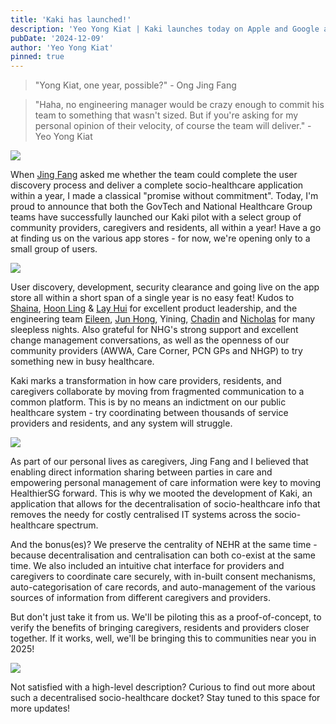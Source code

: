 ```yaml
---
title: 'Kaki has launched!'
description: 'Yeo Yong Kiat | Kaki launches today on Apple and Google app stores!'
pubDate: '2024-12-09'
author: 'Yeo Yong Kiat'
pinned: true
---
```


> "Yong Kiat, one year, possible?" - Ong Jing Fang

> "Haha, no engineering manager would be crazy enough to commit his team to something that wasn't sized. But if you're asking for my personal opinion of their velocity, of course the team will deliver." - Yeo Yong Kiat

![](https://rogueteacher.me/images/transformgovsg/kaki-splash.jpeg)

When [Jing Fang](https://www.linkedin.com/in/jing-fang-ong) asked me whether the team could complete the user discovery process and deliver a complete socio-healthcare application within a year, I made a classical "promise without commitment". Today, I'm proud to announce that both the GovTech and National Healthcare Group teams have successfully launched our Kaki pilot with a select group of community providers, caregivers and residents, all within a year! Have a go at finding us on the various app stores - for now, we're opening only to a small group of users.

![](https://rogueteacher.me/images/transformgovsg/kaki-teamphoto.jpg)

User discovery, development, security clearance and going live on the app store all within a short span of a single year is no easy feat! Kudos to [Shaina](https://www.linkedin.com/in/shainatan-service-ux-design), [Hoon Ling](https://www.linkedin.com/in/hoon-ling-lim) & [Lay Hui](https://www.linkedin.com/in/lay-hui-tan-uxdesigner) for excellent product leadership, and the engineering team [Eileen](https://www.linkedin.com/in/kangmye), [Jun Hong](https://www.linkedin.com/in/junnhooong), Yining, [Chadin](https://www.linkedin.com/in/chadin-anuwattanaporn) and [Nicholas](https://www.linkedin.com/in/nicholas-limjj) for many sleepless nights. Also grateful for NHG's strong support and excellent change management conversations, as well as the openness of our community providers (AWWA, Care Corner, PCN GPs and NHGP) to try something new in busy healthcare.

Kaki marks a transformation in how care providers, residents, and caregivers collaborate by moving from fragmented communication to a common platform. This is by no means an indictment on our public healthcare system - try coordinating between thousands of service providers and residents, and any system will struggle.

![](https://rogueteacher.me/images/transformgovsg/kaki-nhg-govtech.jpeg)

As part of our personal lives as caregivers, Jing Fang and I believed that enabling direct information sharing between parties in care and empowering personal management of care information were key to moving HealthierSG forward. This is why we mooted the development of Kaki, an application that allows for the decentralisation of socio-healthcare info that removes the needy for costly centralised IT systems across the socio-healthcare spectrum.

And the bonus(es)? We preserve the centrality of NEHR at the same time - because decentralisation and centralisation can both co-exist at the same time. We also included an intuitive chat interface for providers and caregivers to coordinate care securely, with in-built consent mechanisms, auto-categorisation of care records, and auto-management of the various sources of information from different caregivers and providers.

But don't just take it from us. We'll be piloting this as a proof-of-concept, to verify the benefits of bringing caregivers, residents and providers closer together. If it works, well, we'll be bringing this to communities near you in 2025!

![](https://rogueteacher.me/images/transformgovsg/kaki-appstore.jpg)

Not satisfied with a high-level description? Curious to find out more about such a decentralised socio-healthcare docket? Stay tuned to this space for more updates!
